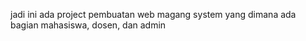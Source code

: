 jadi ini ada project pembuatan web magang system yang dimana ada bagian mahasiswa, dosen, dan admin 

